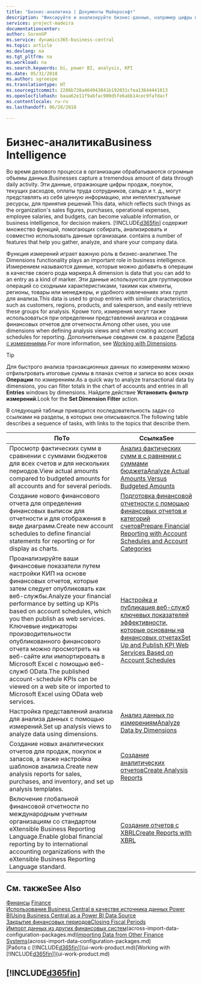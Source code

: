 ```yaml
---
title: "Бизнес-аналитика | Документы Майкрософт"
description: "Фиксируйте и анализируйте бизнес-данные, например цифры продаж, покупок, текущих расходов, оплаты труда сотрудников и бюджеты, которые могут представлять собой ценную информацию для бизнес-аналитики и принятия решений."
services: project-madeira
documentationcenter: 
author: SorenGP
ms.service: dynamics365-business-central
ms.topic: article
ms.devlang: na
ms.tgt_pltfrm: na
ms.workload: na
ms.search.keywords: bi, power BI, analysis, KPI
ms.date: 05/31/2018
ms.author: sgroespe
ms.translationtype: HT
ms.sourcegitcommit: 2286b728a464943841b192031cfea13644441013
ms.openlocfilehash: baaa62e11f9abfac900d5fe6abb14cec9fafdacf
ms.contentlocale: ru-ru
ms.lasthandoff: 06/28/2018

---
```

# <a name="business-intelligence"></a><span data-ttu-id="f25c9-103">Бизнес-аналитика</span><span class="sxs-lookup"><span data-stu-id="f25c9-103">Business Intelligence</span></span>
<span data-ttu-id="f25c9-104">Во время делового процесса в организации обрабатываются огромные объемы данных.</span><span class="sxs-lookup"><span data-stu-id="f25c9-104">Businesses capture a tremendous amount of data through daily activity.</span></span> <span data-ttu-id="f25c9-105">Эти данные, отражающие цифры продаж, покупок, текущих расходов, оплаты труда сотрудников, сальдо и т. д., могут представлять из себя ценную информацию, или интеллектуальные ресурсы, для принятия решений.</span><span class="sxs-lookup"><span data-stu-id="f25c9-105">This data, which reflects such things as the organization's sales figures, purchases, operational expenses, employee salaries, and budgets, can become valuable information, or business intelligence, for decision makers.</span></span> [!INCLUDE[d365fin](includes/d365fin_md.md)]<span data-ttu-id="f25c9-106"> содержит множество функций, помогающих собирать, анализировать и совместно использовать данные организации.</span><span class="sxs-lookup"><span data-stu-id="f25c9-106"> contains a number of features that help you gather, analyze, and share your company data.</span></span>

<span data-ttu-id="f25c9-107">Функция измерений играет важную роль в бизнес-аналитике.</span><span class="sxs-lookup"><span data-stu-id="f25c9-107">The Dimensions functionality plays an important role in business intelligence.</span></span> <span data-ttu-id="f25c9-108">Измерением называются данные, которые можно добавить в операции в качестве своего рода маркера.</span><span class="sxs-lookup"><span data-stu-id="f25c9-108">A dimension is data that you can add to an entry as a kind of marker.</span></span> <span data-ttu-id="f25c9-109">Эти данные используются для группировки операций со сходными характеристиками, такими как клиенты, регионы, товары или менеджеры, и удобного извлечениях этих групп для анализа.</span><span class="sxs-lookup"><span data-stu-id="f25c9-109">This data is used to group entries with similar characteristics, such as customers, regions, products, and salesperson, and easily retrieve these groups for analysis.</span></span> <span data-ttu-id="f25c9-110">Кроме того, измерения могут также использоваться при определении представлений анализа и создании финансовых отчетов для отчетности.</span><span class="sxs-lookup"><span data-stu-id="f25c9-110">Among other uses, you use dimensions  when defining analysis views and when creating account schedules for reporting.</span></span> <span data-ttu-id="f25c9-111">Дополнительные сведения см. в разделе [Работа с измерениями](finance-dimensions.md).</span><span class="sxs-lookup"><span data-stu-id="f25c9-111">For more information, see [Working with Dimensions](finance-dimensions.md).</span></span>

> [!TIP]
> <span data-ttu-id="f25c9-112">Для быстрого анализа транзакционных данных по измерениям можно отфильтровать итоговые суммы в планах счетов и записи во всех окнах **Операции** по измерениям.</span><span class="sxs-lookup"><span data-stu-id="f25c9-112">As a quick way to analyze transactional data by dimensions, you can filter totals in the chart of accounts and entries in all **Entries** windows by dimensions.</span></span> <span data-ttu-id="f25c9-113">Найдите действие **Установить фильтр измерений**.</span><span class="sxs-lookup"><span data-stu-id="f25c9-113">Look for the **Set Dimension Filter** action.</span></span>  

<span data-ttu-id="f25c9-114">В следующей таблице приводится последовательность задач со ссылками на разделы, в которых они описываются.</span><span class="sxs-lookup"><span data-stu-id="f25c9-114">The following table describes a sequence of tasks, with links to the topics that describe them.</span></span>  

| <span data-ttu-id="f25c9-115">По</span><span class="sxs-lookup"><span data-stu-id="f25c9-115">To</span></span> | <span data-ttu-id="f25c9-116">Ссылка</span><span class="sxs-lookup"><span data-stu-id="f25c9-116">See</span></span> |
| --- | --- |
|<span data-ttu-id="f25c9-117">Просмотр фактических сумм в сравнении с суммами бюджетов для всех счетов и для нескольких периодов.</span><span class="sxs-lookup"><span data-stu-id="f25c9-117">View actual amounts compared to budgeted amounts for all accounts and for several periods.</span></span>|[<span data-ttu-id="f25c9-118">Анализ фактических сумм в с равнении с суммами бюджета</span><span class="sxs-lookup"><span data-stu-id="f25c9-118">Analyze Actual Amounts Versus Budgeted Amounts</span></span>](bi-how-analyze-actual-versus-budget.md)|
|<span data-ttu-id="f25c9-119">Создание нового финансового отчета для определения финансовых выписок для отчетности и для отображения в виде диаграмм.</span><span class="sxs-lookup"><span data-stu-id="f25c9-119">Create new account schedules to define financial statements for reporting or for display as charts.</span></span>|[<span data-ttu-id="f25c9-120">Подготовка финансовой отчетности с помощью финансовых отчетов и категорий счетов</span><span class="sxs-lookup"><span data-stu-id="f25c9-120">Prepare Financial Reporting with Account Schedules and Account Categories</span></span>](bi-how-work-account-schedule.md)|
|<span data-ttu-id="f25c9-121">Проанализируйте ваши финансовые показатели путем настройки КИП на основе финансовых отчетов, которые затем следует опубликовать как веб-службы.</span><span class="sxs-lookup"><span data-stu-id="f25c9-121">Analyze your financial performance by setting up KPIs based on account schedules, which you then publish as web services.</span></span> <span data-ttu-id="f25c9-122">Ключевые индикаторы производительности опубликованного финансового отчета можно просмотреть на веб-сайте или импортировать в Microsoft Excel с помощью веб-служб OData.</span><span class="sxs-lookup"><span data-stu-id="f25c9-122">The published account-schedule KPIs can be viewed on a web site or imported to Microsoft Excel using OData web services.</span></span>|[<span data-ttu-id="f25c9-123">Настройка и публикация веб-служб ключевых показателей эффективности, которые основаны на финансовых отчетах</span><span class="sxs-lookup"><span data-stu-id="f25c9-123">Set Up and Publish KPI Web Services Based on Account Schedules</span></span>](bi-how-to-set-up-and-publish-kpi-web-services-based-on-account-schedules.md)|
|<span data-ttu-id="f25c9-124">Настройка представлений анализа для анализа данных с помощью измерений.</span><span class="sxs-lookup"><span data-stu-id="f25c9-124">Set up analysis views to analyze data using dimensions.</span></span>|[<span data-ttu-id="f25c9-125">Анализ данных по измерениям</span><span class="sxs-lookup"><span data-stu-id="f25c9-125">Analyze Data by Dimensions</span></span>](bi-how-analyze-data-dimension.md)|
|<span data-ttu-id="f25c9-126">Создание новых аналитических отчетов для продаж, покупок и запасов, а также настройка шаблонов анализа.</span><span class="sxs-lookup"><span data-stu-id="f25c9-126">Create new analysis reports for sales, purchases, and inventory, and set up analysis templates.</span></span>|[<span data-ttu-id="f25c9-127">Создание аналитических отчетов</span><span class="sxs-lookup"><span data-stu-id="f25c9-127">Create Analysis Reports</span></span>](bi-how-create-analysis-views-reports.md)|
|<span data-ttu-id="f25c9-128">Включение глобальной финансовой отчетности по международным учетным организациям со стандартом eXtensible Business Reporting Language.</span><span class="sxs-lookup"><span data-stu-id="f25c9-128">Enable global financial reporting by to international accounting organizations with the eXtensible Business Reporting Language standard.</span></span>|[<span data-ttu-id="f25c9-129">Создание отчетов с XBRL</span><span class="sxs-lookup"><span data-stu-id="f25c9-129">Create Reports with XBRL</span></span>](bi-create-reports-with-xbrl.md)|

## <a name="see-also"></a><span data-ttu-id="f25c9-130">См. также</span><span class="sxs-lookup"><span data-stu-id="f25c9-130">See Also</span></span>
<span data-ttu-id="f25c9-131">[Финансы](finance.md)  </span><span class="sxs-lookup"><span data-stu-id="f25c9-131">[Finance](finance.md)  </span></span>  
[<span data-ttu-id="f25c9-132">Использование Business Central в качестве источника данных Power BI</span><span class="sxs-lookup"><span data-stu-id="f25c9-132">Using Business Central as a Power BI Data Source</span></span>](across-how-use-financials-data-source-powerbi.md)  
[<span data-ttu-id="f25c9-133">Закрытие финансовых периодов</span><span class="sxs-lookup"><span data-stu-id="f25c9-133">Closing Fiscal Periods</span></span>](year-close-years-periods.md)  
<span data-ttu-id="f25c9-134">[Импорт данных из других финансовых систем](across-import-data-configuration-packages.md)(across-import-data-configuration-packages.md)</span><span class="sxs-lookup"><span data-stu-id="f25c9-134">[Importing Data from Other Finance Systems](across-import-data-configuration-packages.md)(across-import-data-configuration-packages.md)</span></span>  
<span data-ttu-id="f25c9-135">[Работа с [!INCLUDE[d365fin](includes/d365fin_md.md)]](ui-work-product.md)</span><span class="sxs-lookup"><span data-stu-id="f25c9-135">[Working with [!INCLUDE[d365fin](includes/d365fin_md.md)]](ui-work-product.md)</span></span>

## [!INCLUDE[d365fin](includes/free_trial_md.md)]  
 

